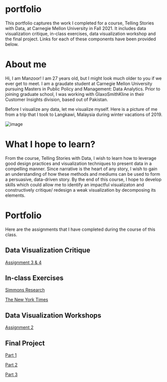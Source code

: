 # portfolio

This portfolio captures the work I completed for a course, Telling Stories with Data, at Carnegie Mellon University in Fall 2021. It includes data visualization critique, in-class exercises, data visualization workshop and the final project. Links for each of these components have been provided below.

# About me

Hi, I am Manzoor! I am 27 years old, but I might look much older to you if we ever get to meet. I am a graudate student at Carnegie Mellon University pursuing Masters in Public Policy and Management: Data Analytics. Prior to joining graduate school, I was working with GlaxoSmithKline in their Customer Insights division, based out of Pakistan.

Before I visualize any data, let me visualize myself. Here is a picture of me from a trip that I took to Langkawi, Malaysia during winter vacations of 2019.

![image](https://user-images.githubusercontent.com/93225948/138967997-8e45694e-bc32-4a82-82f1-1afcac2fe194.png)

# What I hope to learn?

From the course, Telling Stories with Data, I wish to learn how to leverage good design practices and visualization techniques to present data in a compelling manner. Since narrative is the heart of any story, I wish to gain an understanding of how these methods and mediums can be used to form a persuasive, data-driven story. By the end of this course, I hope to develop skills which could allow me to identify an impactful visualizaton and constructively critique/ redesign a weak visualization by decomposing its elements. 

# Portfolio

Here are the assignments that I have completed during the course of this class.

## Data Visualization Critique

[Assignment 3 & 4](/critique-by-design.md)

## In-class Exercises

[Simmons Research](/inclass.md)

[The New York Times](/inclass2.md)

## Data Visualization Workshops

[Assignment 2](/dataviz2.md)

## Final Project

[Part 1](/finalproject1.md) 

[Part 2](/finalproject2.md) 

[Part 3](/finalproject3.md) 
